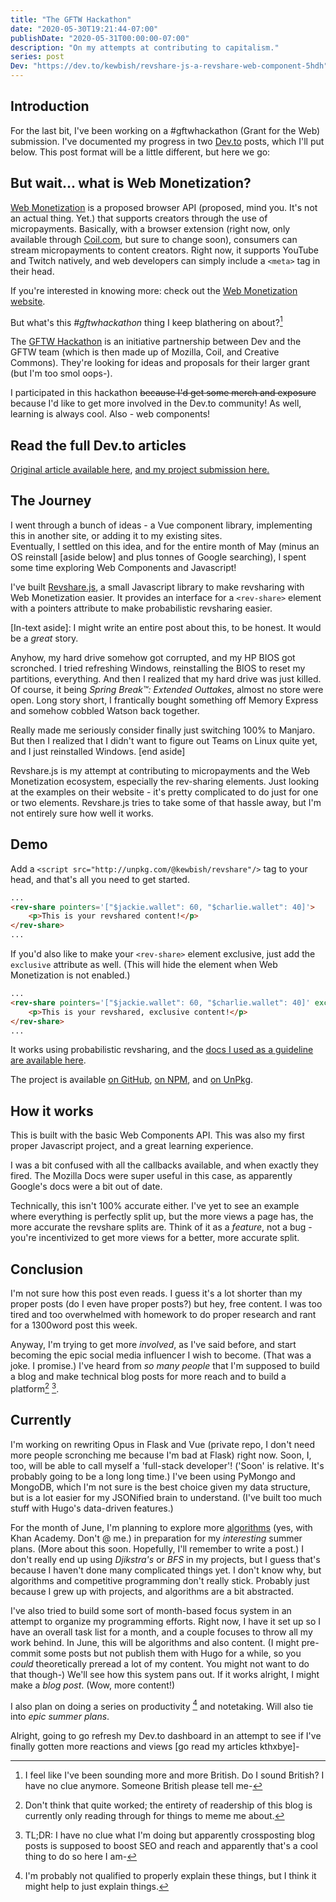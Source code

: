 ```yaml
---
title: "The GFTW Hackathon"
date: "2020-05-30T19:21:44-07:00"
publishDate: "2020-05-31T00:00:00-07:00"
description: "On my attempts at contributing to capitalism."
series: post
Dev: "https://dev.to/kewbish/revshare-js-a-revshare-web-component-5hdh"
---
```


## Introduction
For the last bit, I've been working on a #gftwhackathon (Grant for the Web) submission. I've documented my progress in two [Dev.to](https://dev.to) posts, which I'll put below. This post format will be a little different, but here we go:

## But wait... what is Web Monetization?
[Web Monetization](https://webmonetization.org) is a proposed browser API (proposed, mind you. It's not an actual thing. Yet.) that supports creators through the use of micropayments. Basically, with a browser extension (right now, only available through [Coil.com](https://coil.com), but sure to change soon), consumers can stream micropayments to content creators. Right now, it supports YouTube and Twitch natively, and web developers can simply include a `<meta>` tag in their head.  

If you're interested in knowing more: check out the [Web Monetization website](https://webmonetization.org).  

But what's this *#gftwhackathon* thing I keep blathering on about?[^1]

The [GFTW Hackathon](https://dev.to/devteam/announcing-the-grant-for-the-web-hackathon-on-dev-3kd1) is an initiative partnership between Dev and the GFTW team (which is then made up of Mozilla, Coil, and Creative Commons). They're looking for ideas and proposals for their larger grant (but I'm too smol oops-).

I participated in this hackathon ~~because I'd get some merch and exposure~~ because I'd like to get more involved in the Dev.to community! As well, learning is always cool. Also - web components!  

## Read the full Dev.to articles
[Original article available here](https://dev.to/kewbish/halfway-through-gftw-200i), [and my project submission here.](https://dev.to/kewbish/revshare-js-a-revshare-web-component-5hdh)  

## The Journey
I went through a bunch of ideas - a Vue component library, implementing this in another site, or adding it to my existing sites.  
Eventually, I settled on this idea, and for the entire month of May (minus an OS reinstall [aside below] and plus tonnes of Google searching), I spent some time exploring Web Components and Javascript!  

I've built [Revshare.js](https://github.com/kewbish/revshare), a small Javascript library to make revsharing with Web Monetization easier. It provides an interface for a `<rev-share>` element with a pointers attribute to make probabilistic revsharing easier.  

[In-text aside]: I might write an entire post about this, to be honest. It would be a *great* story.  

Anyhow, my hard drive somehow got corrupted, and my HP BIOS got scronched. I tried refreshing Windows, reinstalling the BIOS to reset my partitions, everything. And then I realized that my hard drive was just killed. Of course, it being *Spring Break™: Extended Outtakes*, almost no store were open. Long story short, I frantically bought something off Memory Express and somehow cobbled Watson back together.  

Really made me seriously consider finally just switching 100% to Manjaro. But then I realized that I didn't want to figure out Teams on Linux quite yet, and I just reinstalled Windows. [end aside]

Revshare.js is my attempt at contributing to micropayments and the Web Monetization ecosystem, especially the rev-sharing elements. Just looking at the examples on their website - it's pretty complicated to do just for one or two elements. Revshare.js tries to take some of that hassle away, but I'm not entirely sure how well it works.  

## Demo
Add a `<script src="http://unpkg.com/@kewbish/revshare"/>` tag to your head, and that's all you need to get started.  

```html
...
<rev-share pointers='["$jackie.wallet": 60, "$charlie.wallet": 40]'>
    <p>This is your revshared content!</p>
</rev-share>
...
``` 

If you'd also like to make your `<rev-share>` element exclusive, just add the `exclusive` attribute as well. (This will hide the element when Web Monetization is not enabled.)  

```html
...
<rev-share pointers='["$jackie.wallet": 60, "$charlie.wallet": 40]' exclusive>
    <p>This is your revshared, exclusive content!</p>
</rev-share>
...
```
It works using probabilistic revsharing, and the [docs I used as a guideline are available here](https://webmonetization.org/docs/probabilistic-rev-sharing).

The project is available [on GitHub](https://github.com/kewbish/revshare), [on NPM](https://www.npmjs.com/package/@kewbish/revshare), and [on UnPkg](http://unpkg.com/@kewbish/revshare).

## How it works
This is built with the basic Web Components API. This was also my first proper Javascript project, and a great learning experience.  

I was a bit confused with all the callbacks available, and when exactly they fired. The Mozilla Docs were super useful in this case, as apparently Google's docs were a bit out of date.  

Technically, this isn't 100% accurate either. I've yet to see an example where everything is perfectly split up, but the more views a page has, the more accurate the revshare splits are. Think of it as a *feature*, not a bug - you're incentivized to get more views for a better, more accurate split.  

## Conclusion
I'm not sure how this post even reads. I guess it's a lot shorter than my proper posts (do I even have proper posts?) but hey, free content. I was too tired and too overwhelmed with homework to do proper research and rant for a 1300word post this week.

Anyway, I'm trying to get more *involved*, as I've said before, and start becoming the epic social media influencer I wish to become. (That was a joke. I promise.) I've heard from *so many people* that I'm supposed to build a blog and make technical blog posts for more reach and to build a platform[^2] [^3].

## Currently
I'm working on rewriting Opus in Flask and Vue (private repo, I don't need more people scronching me because I'm bad at Flask) right now. Soon, I, too, will be able to call myself a 'full-stack developer'! ('Soon' is relative. It's probably going to be a long long time.) I've been using PyMongo and MongoDB, which I'm not sure is the best choice given my data structure, but is a lot easier for my JSONified brain to understand. (I've built too much stuff with Hugo's data-driven features.)  

For the month of June, I'm planning to explore more [algorithms](https://www.khanacademy.org/computing/computer-science/algorithms) (yes, with Khan Academy. Don't @ me.) in preparation for my *interesting* summer plans. (More about this soon. Hopefully, I'll remember to write a post.) I don't really end up using *Djikstra's* or *BFS* in my projects, but I guess that's because I haven't done many complicated things yet. I don't know why, but algorithms and competitive programming don't really stick. Probably just because I grew up with projects, and algorithms are a bit abstracted.  

I've also tried to build some sort of month-based focus system in an attempt to organize my programming efforts. Right now, I have it set up so I have an overall task list for a month, and a couple focuses to throw all my work behind. In June, this will be algorithms and also content. (I might pre-commit some posts but not publish them with Hugo for a while, so you *could* theoretically preread a lot of my content. You might not want to do that though-) We'll see how this system pans out. If it works alright, I might make a *blog post*. (Wow, more content!)  

I also plan on doing a series on productivity [^4] and notetaking. Will also tie into *epic summer plans*.  

Alright, going to go refresh my Dev.to dashboard in an attempt to see if I've finally gotten more reactions and views [go read my articles kthxbye]-

[^1]: I feel like I've been sounding more and more British. Do I sound British? I have no clue anymore. Someone British please tell me-

[^2]: Don't think that quite worked; the entirety of readership of this blog is currently only reading through for things to meme me about.

[^3]: TL;DR: I have no clue what I'm doing but apparently crossposting blog posts is supposed to boost SEO and reach and apparently that's a cool thing to do so here I am-

[^4]: I'm probably not qualified to properly explain these things, but I think it might help to just explain things.